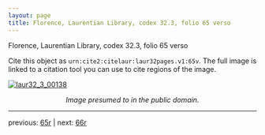 ```yaml
---
layout: page
title: Florence, Laurentian Library, codex 32.3, folio 65 verso
---
```


Florence, Laurentian Library, codex 32.3, folio 65 verso

Cite this object as `urn:cite2:citelaur:laur32pages.v1:65v`.  The full image is linked to a citation tool you can use to cite regions of the image.

[![laur32_3_00138](http://www.homermultitext.org/iipsrv?IIIF=/project/homer/pyramidal/deepzoom/citelaur/laur32imgs/v1/laur32_3_00138.tif/full/800,/0/default.jpg)](http://www.homermultitext.org/ict2/?urn=urn:cite2:citelaur:laur32imgs.v1:laur32_3_00138) 

<p style="text-align: center; font-style: italic;">Image presumed to in the public domain.</p>

---

previous: [65r](../65r/) | next: [66r](../66r/)